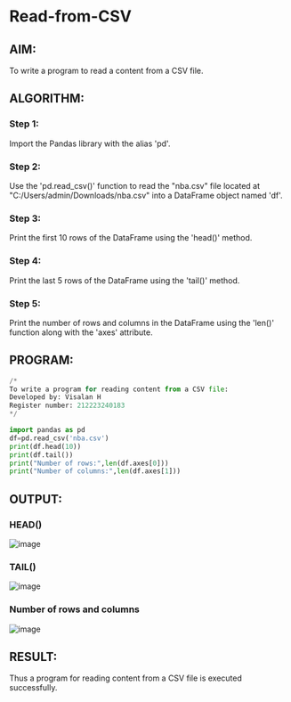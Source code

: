 # Read-from-CSV

## AIM:
To write a program to read a content from a CSV file.

## ALGORITHM:
### Step 1:
Import the Pandas library with the alias 'pd'.
### Step 2:
Use the 'pd.read_csv()' function to read the "nba.csv" file located at "C:/Users/admin/Downloads/nba.csv" into a DataFrame object named 'df'.
### Step 3:
Print the first 10 rows of the DataFrame using the 'head()' method.
### Step 4:
 Print the last 5 rows of the DataFrame using the 'tail()' method.
### Step 5:
Print the number of rows and columns in the DataFrame using the 'len()' function along with the 'axes' attribute.

## PROGRAM:
```python
/*
To write a program for reading content from a CSV file:
Developed by: Visalan H
Register number: 212223240183
*/

import pandas as pd
df=pd.read_csv('nba.csv')
print(df.head(10))
print(df.tail())
print("Number of rows:",len(df.axes[0]))
print("Number of columns:",len(df.axes[1]))
```
## OUTPUT:
### HEAD()
![image](https://github.com/Visalan-H/Read-from-CSV/assets/152077751/3e87226b-69aa-4bd2-9c4a-3426c5713a98)
### TAIL()
![image](https://github.com/Visalan-H/Read-from-CSV/assets/152077751/3aede001-41c2-41df-8e8c-2da1eb8c8786)
### Number of rows and columns
![image](https://github.com/Visalan-H/Read-from-CSV/assets/152077751/d3137bcf-3f6f-4a50-80c3-e90f8742e12e)

## RESULT:
Thus a program for reading content from a CSV file is executed successfully.
